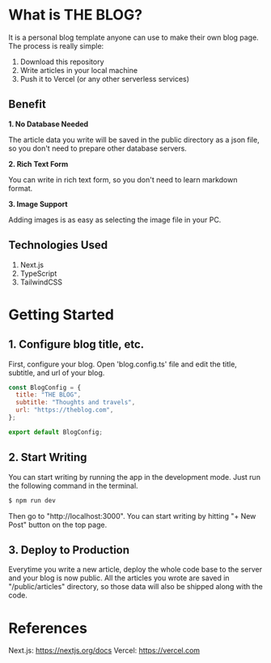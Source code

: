 # What is THE BLOG?

It is a personal blog template anyone can use to make their own blog page.
The process is really simple:

1. Download this repository
2. Write articles in your local machine
3. Push it to Vercel (or any other serverless services)

## Benefit

**1. No Database Needed**

The article data you write will be saved in the public directory as a json file, so you don't need to prepare other database servers.

**2. Rich Text Form**

You can write in rich text form, so you don't need to learn markdown format.

**3. Image Support**

Adding images is as easy as selecting the image file in your PC.

## Technologies Used

1. Next.js
2. TypeScript
3. TailwindCSS

# Getting Started

## 1. Configure blog title, etc.

First, configure your blog.
Open 'blog.config.ts' file and edit the title, subtitle, and url of your blog.

```javascript
const BlogConfig = {
  title: "THE BLOG",
  subtitle: "Thoughts and travels",
  url: "https://theblog.com",
};

export default BlogConfig;
```

## 2. Start Writing

You can start writing by running the app in the development mode.
Just run the following command in the terminal.

```bash
$ npm run dev
```

Then go to "http://localhost:3000". You can start writing by hitting "+ New Post" button on the top page.

## 3. Deploy to Production

Everytime you write a new article, deploy the whole code base to the server and your blog is now public.
All the articles you wrote are saved in "/public/articles" directory, so those data will also be shipped along with the code.

# References

Next.js: https://nextjs.org/docs
Vercel: https://vercel.com
